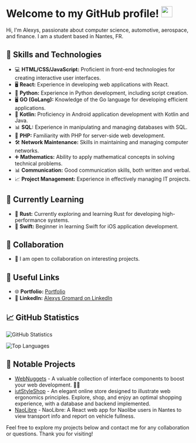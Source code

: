 # Welcome to my GitHub profile! <img src="https://raw.githubusercontent.com/MartinHeinz/MartinHeinz/master/wave.gif" width="30px">

Hi, I'm Alexys, passionate about computer science, automotive, aerospace, and finance. I am a student based in Nantes, FR.

## 🚀 Skills and Technologies

- 💻 **HTML/CSS/JavaScript:** Proficient in front-end technologies for creating interactive user interfaces.
- 🖥️ **React:** Experience in developing web applications with React.
- 🐍 **Python:** Experience in Python development, including script creation.
- 🖥️ **GO (GoLang):** Knowledge of the Go language for developing efficient applications.
- 📱 **Kotlin:** Proficiency in Android application development with Kotlin and Java.
- 📊 **SQL:** Experience in manipulating and managing databases with SQL.
- 🐘 **PHP:** Familiarity with PHP for server-side web development.
- 🛠️ **Network Maintenance:** Skills in maintaining and managing computer networks.
- ➕ **Mathematics:** Ability to apply mathematical concepts in solving technical problems.
- 📊 **Communication:** Good communication skills, both written and verbal.
- 📈 **Project Management:** Experience in effectively managing IT projects.

## 🌱 Currently Learning

- 🦀 **Rust:** Currently exploring and learning Rust for developing high-performance systems.
- 🍏 **Swift:** Beginner in learning Swift for iOS application development.

## 🤝 Collaboration

- 👯 I am open to collaboration on interesting projects.

## 🔗 Useful Links

- 🌐 **Portfolio:** [Portfolio](https://alexysgromard.github.io/portfolio/)
- 💼 **LinkedIn:** [Alexys Gromard on LinkedIn](https://www.linkedin.com/in/alexys-gromard/)

## 📈 GitHub Statistics

![GitHub Statistics](https://github-readme-stats.vercel.app/api?username=AlexysGromard&show_icons=true&theme=radical)

![Top Languages](https://github-readme-stats.vercel.app/api/top-langs/?username=AlexysGromard&layout=compact&theme=radical)

## 📌 Notable Projects

- [WebNuggets](https://github.com/AlexysGromard/WebNuggets) - A valuable collection of interface components to boost your web development. 💎🚀
- [iutStyleShop](https://github.com/AlexysGromard/iutStyleShop_V2) - An elegant online store designed to illustrate web ergonomics principles. Explore, shop, and enjoy an optimal shopping experience, with a database and backend implemented.
- [NaoLibre](https://github.com/AlexysGromard/NaoLibre) - NaoLibre: A React web app for Naolibe users in Nantes to view transport info and report on vehicle fullness.

Feel free to explore my projects below and contact me for any collaboration or questions. Thank you for visiting!
